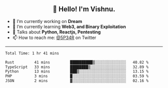 <h2 align="center">👋 Hello! I'm Vishnu.</h2>


- 🔭 I’m currently working on **Dream**
- 🌱 I’m currently learning **Web3, and Binary Exploitation**
- 💬 Talks about **Python, Reactjs, Pentesting**
- 📫 How to reach me: [@5P34R](https://twitter.com/Vishnu27302693) on Twitter

---
<!--START_SECTION:waka-->

```txt
Total Time: 1 hr 41 mins

Rust         41 mins         ██████████▒░░░░░░░░░░░░░░   40.82 %
TypeScript   33 mins         ████████▒░░░░░░░░░░░░░░░░   32.89 %
Python       13 mins         ███▒░░░░░░░░░░░░░░░░░░░░░   13.15 %
PHP          3 mins          █░░░░░░░░░░░░░░░░░░░░░░░░   03.59 %
JSON         2 mins          ▓░░░░░░░░░░░░░░░░░░░░░░░░   02.16 %
```

<!--END_SECTION:waka-->
